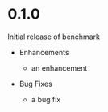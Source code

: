 # 0.1.0

Initial release of benchmark

* Enhancements
  * an enhancement

* Bug Fixes
  * a bug fix
